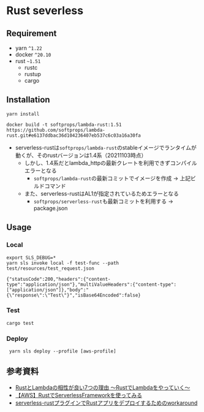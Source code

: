 # Rust severless



## Requirement

- yarn `^1.22`
- docker `^20.10`
- rust `~1.51`
  - rustc
  - rustup
  - cargo

## Installation

```
yarn install
```

```
docker build -t softprops/lambda-rust:1.51 https://github.com/softprops/lambda-rust.git#e6137ddbac36d104236407eb537c6c03a16a30fa
```

- serverless-rustは`softprops/lambda-rust`のstableイメージでランタイムが動くが、そのrustバージョンは1.4系（20211103時点）
  - しかし、1.4系だとlambda_httpの最新クレートを利用できずコンパイルエラーとなる
    - `softprops/lambda-rust`の最新コミットでイメージを作成 → 上記ビルドコマンド
  - また、serverless-rustはAL1が指定されているためエラーとなる
    - `softprops/serverless-rust`も最新コミットを利用する → package.json

## Usage

### Local

```
export SLS_DEBUG=*
yarn sls invoke local -f test-func --path test/resources/test_request.json 

{"statusCode":200,"headers":{"content-type":"application/json"},"multiValueHeaders":{"content-type":["application/json"]},"body":"{\"response\":\"Test\"}","isBase64Encoded":false}
```

### Test

```
cargo test
```

### Deploy

```
 yarn sls deploy --profile [aws-profile]
```

## 参考資料

- [RustとLambdaの相性が良い7つの理由 〜RustでLambdaをやっていく〜](https://zenn.dev/hinastory/articles/b603b76bf01ccc#fn3)
- [【AWS】RustでServerlessFrameworkを使ってみる](https://qiita.com/hisayuki/items/b4f8b21986468c34be02)
- [serverless-rustプラグインでRustアプリをデプロイするためのworkaround
  ](https://zenn.dev/ryosukeeeee/articles/rust-serverless-framework)
